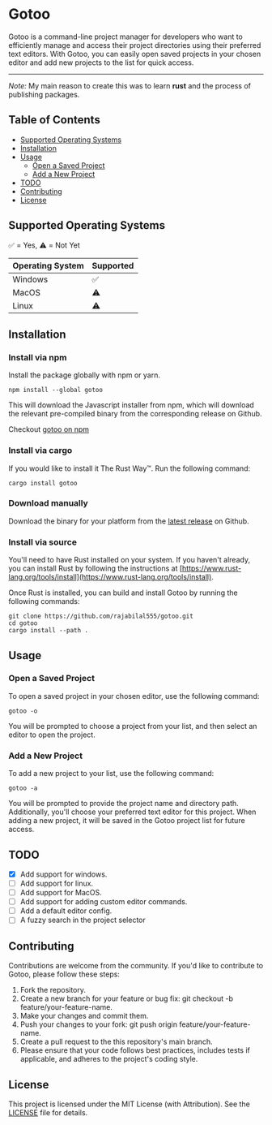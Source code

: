# Gotoo

Gotoo is a command-line project manager for developers who want to efficiently manage and access their project directories using their preferred text editors. With Gotoo, you can easily open saved projects in your chosen editor and add new projects to the list for quick access.

---

_Note:_ My main reason to create this was to learn **rust** and the process of publishing packages.

## Table of Contents

- [Supported Operating Systems](#supported-operating-systems)
- [Installation](#installation)
- [Usage](#usage)
  - [Open a Saved Project](#open-a-saved-project)
  - [Add a New Project](#add-a-new-project)
- [TODO](#todo)
- [Contributing](#contributing)
- [License](#license)

## Supported Operating Systems

✅ = Yes,
⚠️ = Not Yet

| Operating System | Supported |
| ---------------- | --------- |
| Windows          | ✅        |
| MacOS            | ⚠️        |
| Linux            | ⚠️        |

## Installation

### Install via npm

Install the package globally with npm or yarn.

```shell
npm install --global gotoo
```

This will download the Javascript installer from npm, which will download the relevant pre-compiled binary from the corresponding release on Github.

Checkout [gotoo on npm](https://www.npmjs.com/package/gotoo)

### Install via cargo

If you would like to install it The Rust Way™. Run the following command:

```shell
cargo install gotoo
```

### Download manually

Download the binary for your platform from the [latest release](https://github.com/rajabilal555/gotoo/releases) on Github.

### Install via source

You'll need to have Rust installed on your system. If you haven't already, you can install Rust by following the instructions at [https://www.rust-lang.org/tools/install](https://www.rust-lang.org/tools/install).

Once Rust is installed, you can build and install Gotoo by running the following commands:

```shell
git clone https://github.com/rajabilal555/gotoo.git
cd gotoo
cargo install --path .
```

## Usage

### Open a Saved Project

To open a saved project in your chosen editor, use the following command:

```shell
gotoo -o
```

You will be prompted to choose a project from your list, and then select an editor to open the project.

### Add a New Project

To add a new project to your list, use the following command:

```shell
gotoo -a
```

You will be prompted to provide the project name and directory path. Additionally, you'll choose your preferred text editor for this project.
When adding a new project, it will be saved in the Gotoo project list for future access.

## TODO

- [x] Add support for windows.
- [ ] Add support for linux.
- [ ] Add support for MacOS.
- [ ] Add support for adding custom editor commands.
- [ ] Add a default editor config.
- [ ] A fuzzy search in the project selector

## Contributing

Contributions are welcome from the community. If you'd like to contribute to Gotoo, please follow these steps:

1. Fork the repository.
1. Create a new branch for your feature or bug fix: git checkout -b feature/your-feature-name.
1. Make your changes and commit them.
1. Push your changes to your fork: git push origin feature/your-feature-name.
1. Create a pull request to the this repository's main branch.
1. Please ensure that your code follows best practices, includes tests if applicable, and adheres to the project's coding style.

## License

This project is licensed under the MIT License (with Attribution). See the [LICENSE](./LICENSE) file for details.
